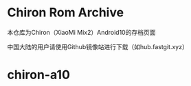 # Chiron Rom Archive

本仓库为Chiron（XiaoMi Mix2）Android10的存档页面

中国大陆的用户请使用Github镜像站进行下载（如hub.fastgit.xyz）
# chiron-a10
